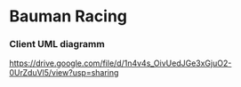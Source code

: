 # Bauman Racing

### Client UML diagramm
https://drive.google.com/file/d/1n4v4s_OivUedJGe3xGjuO2-0UrZduVl5/view?usp=sharing
